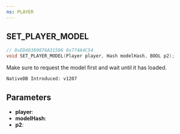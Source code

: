 ```yaml
---
ns: PLAYER
---
```

## SET_PLAYER_MODEL

```c
// 0xED40380076A31506 0x774A4C54
void SET_PLAYER_MODEL(Player player, Hash modelHash, BOOL p2);
```

Make sure to request the model first and wait until it has loaded.

```
NativeDB Introduced: v1207
```

## Parameters
* **player**:
* **modelHash**:
* **p2**:
